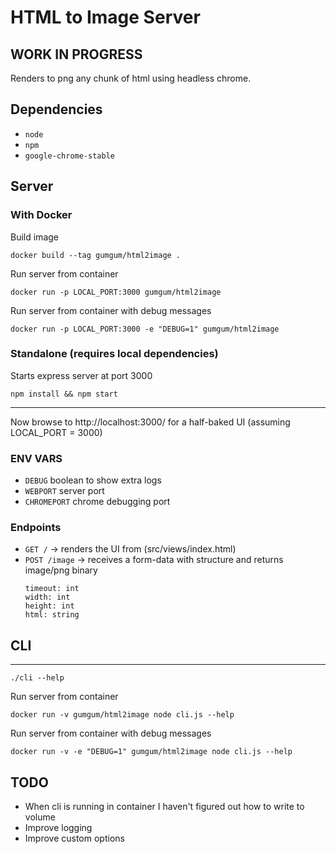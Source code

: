 # HTML to Image Server
## WORK IN PROGRESS
Renders to png any chunk of html using headless chrome.

## Dependencies
* `node`
* `npm`
* `google-chrome-stable`

## Server

### With Docker
Build image
```
docker build --tag gumgum/html2image .
```
Run server from container
```
docker run -p LOCAL_PORT:3000 gumgum/html2image
```
Run server from container with debug messages
```
docker run -p LOCAL_PORT:3000 -e "DEBUG=1" gumgum/html2image
```

### Standalone (requires local dependencies)
Starts express server at port 3000
```
npm install && npm start
```
---
Now browse to http://localhost:3000/ for a half-baked UI (assuming LOCAL_PORT = 3000)

### ENV VARS
* `DEBUG` boolean to show extra logs
* `WEBPORT` server port
* `CHROMEPORT` chrome debugging port

### Endpoints

* `GET /` -> renders the UI from (src/views/index.html)
* `POST /image` -> receives a form-data with structure and returns image/png binary
    ```
    timeout: int
    width: int
    height: int
    html: string
    ```

## CLI
----
`./cli --help`

Run server from container
```
docker run -v gumgum/html2image node cli.js --help
```

Run server from container with debug messages
```
docker run -v -e "DEBUG=1" gumgum/html2image node cli.js --help
```

TODO
----
* When cli is running in container I haven't figured out how to write to volume
* Improve logging
* Improve custom options
